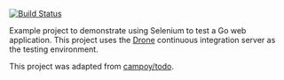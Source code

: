 [![Build Status](http://beta.drone.io/api/badges/drone-demos/drone-go-selenium/status.svg)](http://beta.drone.io/drone-demos/drone-go-selenium)

Example project to demonstrate using Selenium to test a Go web application.  This project uses the [Drone](https://github.com/drone/drone) continuous integration server as the testing environment.

This project was adapted from [campoy/todo](https://github.com/campoy/todo).

